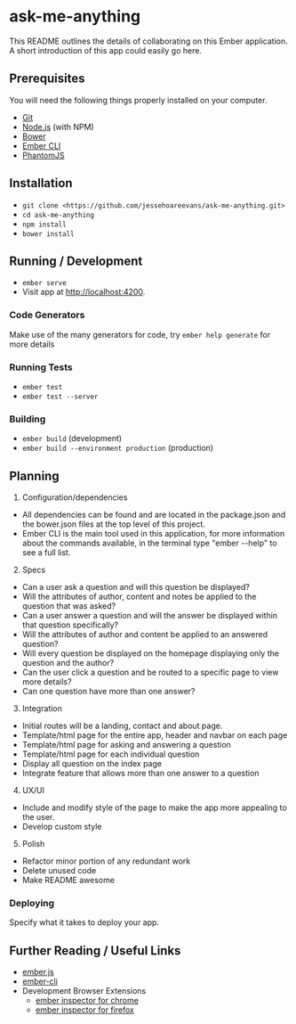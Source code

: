 # ask-me-anything

This README outlines the details of collaborating on this Ember application.
A short introduction of this app could easily go here.

## Prerequisites

You will need the following things properly installed on your computer.

* [Git](https://git-scm.com/)
* [Node.js](https://nodejs.org/) (with NPM)
* [Bower](https://bower.io/)
* [Ember CLI](https://ember-cli.com/)
* [PhantomJS](http://phantomjs.org/)

## Installation

* `git clone <https://github.com/jessehoareevans/ask-me-anything.git>`
* `cd ask-me-anything`
* `npm install`
* `bower install`

## Running / Development

* `ember serve`
* Visit app at [http://localhost:4200](http://localhost:4200).

### Code Generators

Make use of the many generators for code, try `ember help generate` for more details

### Running Tests

* `ember test`
* `ember test --server`

### Building

* `ember build` (development)
* `ember build --environment production` (production)

## Planning

1. Configuration/dependencies
  * All dependencies can be found and are located in the package.json and the bower.json files at the top level of this project.
  * Ember CLI is the main tool used in this application, for more information about the commands available, in the terminal type "ember --help" to see a full list.

2. Specs
  * Can a user ask a question and will this question be displayed?
  * Will the attributes of author, content and notes be applied to the question that was asked?
  * Can a user answer a question and will the answer be displayed within that question specifically?
  * Will the attributes of author and content be applied to an answered question?
  * Will every question be displayed on the homepage displaying only the question and the author?
  * Can the user click a question and be routed to a specific page to view more details?
  * Can one question have more than one answer?

3. Integration
  * Initial routes will be a landing, contact and about page.
  * Template/html page for the entire app, header and navbar on each page
  * Template/html page for asking and answering a question
  * Template/html page for each individual question
  * Display all question on the index page
  * Integrate feature that allows more than one answer to a question

4. UX/UI
  * Include and modify style of the page to make the app more appealing to the user.
  * Develop custom style

5. Polish
  * Refactor minor portion of any redundant work
  * Delete unused code
  * Make README awesome

### Deploying

Specify what it takes to deploy your app.

## Further Reading / Useful Links

* [ember.js](http://emberjs.com/)
* [ember-cli](https://ember-cli.com/)
* Development Browser Extensions
  * [ember inspector for chrome](https://chrome.google.com/webstore/detail/ember-inspector/bmdblncegkenkacieihfhpjfppoconhi)
  * [ember inspector for firefox](https://addons.mozilla.org/en-US/firefox/addon/ember-inspector/)
